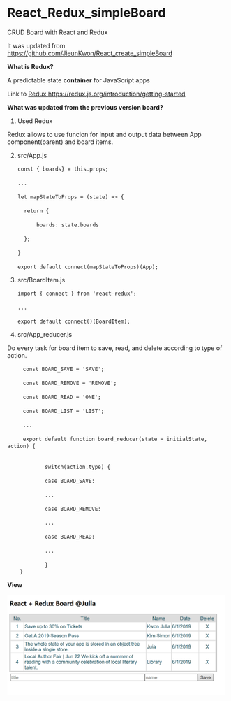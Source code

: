 # React_Redux_simpleBoard

CRUD Board with React and Redux

It was updated from https://github.com/JieunKwon/React_create_simpleBoard


<b> What is Redux? </b>

A predictable state <b>container</b> for JavaScript apps

Link to <a href='https://redux.js.org/introduction/getting-started'>Redux https://redux.js.org/introduction/getting-started </a>



<b> What was updated from the previous version board? </b>

1. Used Redux

Redux allows to use funcion for input and output data between App component(parent) and board items.
 

2. src/App.js


       const { boards} = this.props;
       
       ...  
       
       let mapStateToProps = (state) => {

         return {

             boards: state.boards

         };

       }

       export default connect(mapStateToProps)(App);
       
       
3. src/BoardItem.js 
       
       import { connect } from 'react-redux';
       
       ...
       
       export default connect()(BoardItem);
       
       
4. src/App_reducer.js

Do every task for board item to save, read, and delete according to type of action.

        
         const BOARD_SAVE = 'SAVE';

         const BOARD_REMOVE = 'REMOVE';

         const BOARD_READ = 'ONE';

         const BOARD_LIST = 'LIST';

         ...

         export default function board_reducer(state = initialState, action) {


                switch(action.type) {

                case BOARD_SAVE:

                ...

                case BOARD_REMOVE:

                ...

                case BOARD_READ:

                ...

                }
        }        
               

<b> View </b>

<img src="img/list.PNG" width="500px">
